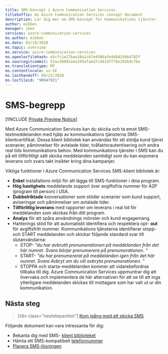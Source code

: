 ```yaml
---
title: SMS-koncept i Azure Communication Services
titleSuffix: An Azure Communication Services concept document
description: Lär dig mer om SMS-koncept för kommunikations tjänster.
author: mikben
manager: jken
services: azure-communication-services
ms.author: mikben
ms.date: 03/10/2020
ms.topic: overview
ms.service: azure-communication-services
ms.openlocfilehash: e5cfc1e27bae10a1c67e4506afe9db825664785f
ms.sourcegitcommit: 53acd9895a4a395efa6d7cd41d7f78e392b9cfbe
ms.translationtype: MT
ms.contentlocale: sv-SE
ms.lasthandoff: 09/22/2020
ms.locfileid: "90947921"
---
```

# <a name="sms-concepts"></a>SMS-begrepp

[!INCLUDE [Private Preview Notice](../../includes/private-preview-include.md)]

Med Azure Communication Services kan du skicka och ta emot SMS-textmeddelanden med hjälp av kommunikations tjänsterna SMS-klientcertifikat. Dessa klient bibliotek kan användas för att stödja kund tjänst scenarier, påminnelser för avtalade tider, tvåfaktorautentisering och andra real tids kommunikations behov. Med kommunikations tjänster i SMS kan du på ett tillförlitligt sätt skicka meddelanden samtidigt som du kan exponera leverans och svars takt insikter kring dina kampanjer.

Viktiga funktioner i Azure Communication Services SMS-klient bibliotek är:

-  **Enkel** installations miljö för att lägga till SMS-funktioner i dina program.
- **Hög hastighets** meddelande support över avgiftsfria nummer för A2P (program till person) i USA.
- **Dubbelriktade** konversationer som stöder scenarier som kund support, aviseringar och påminnelser om avtalade tider.
- **Tillförlitlig leverans** med rapporter om leverans i real tid för meddelanden som skickas från ditt program.
- **Analys** för att spåra användnings mönster och kund engagemang.
- Hanterings stöd för att automatiskt identifiera och respektera opt- **out** för avgiftsfritt nummer. Kommunikations tjänsterna identifierar stopp-och START meddelanden och skickar följande standard svar till slutanvändarna: 
  - STOP- *"du har avbrutit prenumerationen på meddelanden från det här numret. Svara börjar prenumerera på prenumerationen. "*
  - START- *"du har prenumererat på meddelanden igen från det här numret. Svara Avbryt om du vill avbryta prenumerationen. "*
  - STOPPA och starta-meddelanden kommer att vidarebefordras tillbaka till dig. Azure Communication Services uppmuntrar dig att övervaka och implementera de här alternativen för att se till att inga ytterligare meddelanden skickas till mottagare som har valt ut ur din kommunikation.


## <a name="next-steps"></a>Nästa steg

> [!div class="nextstepaction"]
> [Kom igång med att skicka SMS](../../quickstarts/telephony-sms/send.md)

Följande dokument kan vara intressanta för dig:

- Bekanta dig med SMS- [klient biblioteket](../telephony-sms/sdk-features.md)
- Hämta ett SMS-kompatibelt [telefonnummer](../../quickstarts/telephony-sms/get-phone-number.md)
- [Planera SMS-lösningen](../telephony-sms/plan-solution.md)

